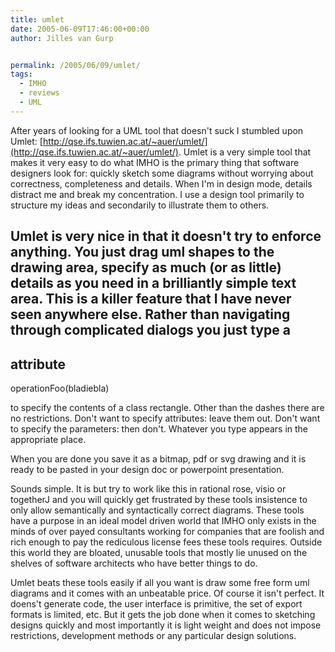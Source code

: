 ```yaml
---
title: umlet
date: 2005-06-09T17:46:00+00:00
author: Jilles van Gurp


permalink: /2005/06/09/umlet/
tags:
  - IMHO
  - reviews
  - UML
---
```

 After years of looking for a UML tool that doesn't suck I stumbled upon Umlet: [http://qse.ifs.tuwien.ac.at/~auer/umlet/](http://qse.ifs.tuwien.ac.at/~auer/umlet/). Umlet is a very simple tool that makes it very easy to do what IMHO is the primary thing that software designers look for: quickly sketch some diagrams without worrying about correctness, completeness and details. When I'm in design mode, details distract me and break my concentration. I use a design tool primarily to structure my ideas and secondarily to illustrate them to others. 

Umlet is very nice in that it doesn't try to enforce anything. You just drag uml shapes to the drawing area, specify as much (or as little) details as you need in a brilliantly simple text area. This is a killer feature that I have never seen anywhere else. Rather than navigating through complicated dialogs you just type
a
-
attribute
-
operationFoo(bladiebla)

to specify the contents of a class rectangle. Other than the dashes there are no restrictions. Don't want to specify attributes: leave them out. Don't want to specify the parameters: then don't. Whatever you type appears in the appropriate place. 

When you are done you save it as a bitmap, pdf or svg drawing and it is ready to be pasted in your design doc or powerpoint presentation. 

Sounds simple. It is but try to work like this in rational rose, visio or togetherJ and you will quickly get frustrated by these tools insistence to only allow semantically and syntactically correct diagrams. These tools have a purpose in an ideal model driven world that IMHO only exists in the minds of over payed consultants working for companies that are foolish and rich enough to pay the rediculous license fees these tools requires. Outside this world they are bloated, unusable tools that mostly lie unused on the shelves of software architects who have better things to do.

Umlet beats these tools easily if all you want is draw some free form uml diagrams and it comes with an unbeatable price. Of course it isn't perfect. It doens't generate code, the user interface is primitive, the set of export formats is limited, etc. But it gets the job done when it comes to sketching designs quickly and most importantly it is light weight and does not impose restrictions, development methods or any particular design solutions. 
